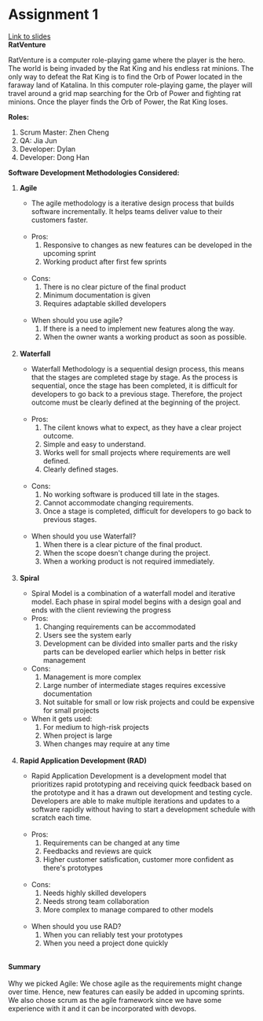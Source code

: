 # Assignment 1

<a href="https://docs.google.com/presentation/d/1-gW-yemgnCwVeZ_pLfhp-aHHJwGkjRLzZ_c4Pw_dLwA/edit?usp=sharing">Link to slides</a><br/>
<strong>RatVenture</strong>
<p>
    RatVenture is a computer role-playing game where the player is the hero. The world is being invaded by the Rat King and his endless rat minions. The only way to defeat the Rat King is to find the Orb of Power located in the faraway land of Katalina. 
    In this computer role-playing game, the player will travel around a grid map searching for the Orb of Power and fighting rat minions. Once the player finds the Orb of Power, the Rat King loses. 
</p>

<strong>Roles:</strong>
<ol>
    <li>Scrum Master: Zhen Cheng</li>
    <li>QA: Jia Jun</li>
    <li>Developer: Dylan</li>
    <li>Developer: Dong Han</li>
</ol>

<strong>Software Development Methodologies Considered:</strong>
<ol>
    <li><strong>Agile</strong></li>
        <ul>
            <li>The agile methodology is a iterative design process that builds software incrementally. It helps teams deliver value to their customers faster.</li></br>
            <li>
                Pros:
                <ol>
                    <li>Responsive to changes as new features can be developed in the upcoming sprint</li>
                    <li>Working product after first few sprints</li>
                </ol>
            </li>
    </br>
            <li>
                Cons:
                <ol>
                    <li>There is no clear picture of the final product</li>
                    <li>Minimum documentation is given</li>
                    <li>Requires adaptable skilled developers</li>
                </ol>
            </li>
            </br>
            <li>When should you use agile? 
                <ol>
                    <li>If there is a need to implement new features along the way.</li>
                    <li>When the owner wants a working product as soon as possible.</li>
                </ol>
            </li>
            </br>
        </ul>
    <li><strong>Waterfall</strong></li>
        <ul>
            <li>Waterfall Methodology is a sequential design process, this means that the stages are completed stage by stage. As the process is sequential, once the stage has been completed, it is difficult for developers to go back to a previous stage. Therefore, the project outcome must be clearly defined at the beginning of the project.</li></br>
            <li>
                Pros:
                <ol>
                    <li>The cilent knows what to expect, as they have a clear project outcome.</li>
                    <li>Simple and easy to understand.</li>
                    <li>Works well for small projects where requirements are well defined.</li>
                    <li>Clearly defined stages.</li>
                </ol>
            </li>
    </br>
            <li>Cons:
                <ol>
                    <li>No working software is produced till late in the stages.</li>
                    <li>Cannot accommodate changing requirements.</li>
                    <li>Once a stage is completed, difficult for developers to go back to previous stages.</li>
                </ol>
            </li>
            </br>
            <li>When should you use Waterfall? 
                <ol>
                    <li>When there is a clear picture of the final product.</li>
                    <li>When the scope doesn't change during the project.</li>
                    <li>When a working product is not required immediately.</li>
                </ol>
            </li>
            </br>
        </ul>
    <li><strong>Spiral</strong></li>
        <ul>
            <li>
                Spiral Model is a combination of a waterfall model and iterative model. Each phase in spiral model begins with a design goal and ends with the client reviewing the progress
            </li>
            <li>Pros:
                <ol>
                    <li>Changing requirements can be accommodated</li>
                    <li>Users see the system early</li>
                    <li>Development can be divided into smaller parts and the risky parts can be developed earlier which helps in better risk management</li>
                </ol>
            </li>
            <li>Cons:
                <ol>
                    <li>Management is more complex</li>
                    <li>Large number of intermediate stages requires excessive documentation</li>
                    <li>Not suitable for small or low risk projects and could be expensive for small projects</li>
                </ol>
            </li>
            <li>When it gets used:
                <ol>
                    <li>For medium to high-risk projects</li>
                    <li>When project is large</li>
                    <li>When changes may require at any time</li>
                </ol>
            </li>
        </ul>
        </br>
    <li><strong>Rapid Application Development (RAD)</strong></li>
        <ul>
            <li>
                Rapid Application Development is a development model that prioritizes rapid prototyping and receiving quick feedback based on the prototype and it has a drawn out development and testing cycle. Developers are able to make multiple iterations and updates to a software rapidly without having to start a development schedule with scratch each time.
            </li></br>
            <li>Pros:
                <ol>
                    <li>Requirements can be changed at any time</li>
                    <li>Feedbacks and reviews are quick</li>
                    <li>Higher customer satisfication, customer more confident as there's prototypes</li>
                </ol>
            </li>
            </br>
            <li>Cons:
                <ol>
                    <li>Needs highly skilled developers</li>
                    <li>Needs strong team collaboration</li>
                    <li>More complex to manage compared to other models</li>
                </ol>
            </li>
            </br>
            <li>When should you use RAD? 
                <ol>
                    <li>When you can reliably test your prototypes</li>
                    <li>When you need a project done quickly</li>
                </ol>
            </li>
            </br>
        </ul>
</ol>    

<strong>Summary</strong></br>    
Why we picked Agile: 
We chose agile as the requirements might change over time. Hence, new features can easily be added in upcoming sprints.
We also chose scrum as the agile framework since we have some experience with it and it can be incorporated with devops.
